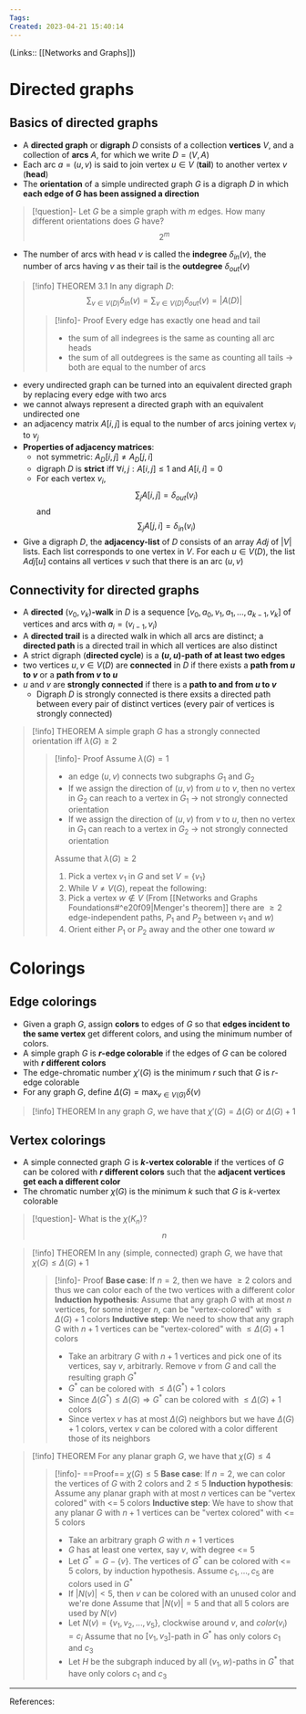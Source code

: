 ```yaml
---
Tags: 
Created: 2023-04-21 15:40:14
---
```

(Links:: [[Networks and Graphs]])
# Directed graphs
## Basics of directed graphs 
- A **directed graph** or **digraph** $D$ consists of a collection **vertices** $V$, and a collection of **arcs** $A$, for which we write $D=(V,A)$
- Each arc $a=(u,v)$ is said to join vertex $u\in V$ (**tail**) to another vertex $v$ (**head**)
- The **orientation** of a simple undirected graph $G$ is a digraph $D$ in which **each edge of $G$ has been assigned a direction** 

> [!question]- Let $G$ be a simple graph with $m$ edges. How many different orientations does $G$ have?
> $$2^m$$


- The number of arcs with head $v$ is called the **indegree** $\delta_{in}(v)$, the number of arcs having $v$ as their tail is the **outdegree** $\delta_{out}(v)$

> [!info] THEOREM 3.1
> In any digraph $D$: $$\sum_{v\in V(D)}\delta_{in}(v)=\sum_{v \in V(D)}\delta_{out}(v)=|A(D)|$$
> > [!info]- Proof
> > Every edge has exactly one head and tail
> > - the sum of all indegrees is the same as counting all arc heads
> > - the sum of all outdegrees is the same as counting all tails
> > -> both are equal to the number of arcs

- every undirected graph can be turned into an equivalent directed graph by replacing every edge with two arcs
- we cannot always represent a directed graph with an equivalent undirected one
- an adjacency matrix $A[i,j]$ is equal to the number of arcs joining vertex $v_i$ to $v_j$
- **Properties of adjacency matrices**:
	- not symmetric: $A_D[i,j]\neq A_D[j,i]$
	- digraph $D$ is **strict** iff $\forall i,j:A[i,j]\leq 1$ and $A[i,i]=0$
	- For each vertex $v_i$, $$\sum_jA[i,j]=\delta_{out}(v_i)$$ and $$\sum_jA[j,i]=\delta_{in}(v_i)$$
- Give a digraph $D$, the **adjacency-list** of $D$ consists of an array $Adj$ of $|V|$ lists. Each list corresponds to one vertex in $V$. For each $u\in V(D)$, the list $Adj[u]$ contains all vertices $v$ such that there is an arc $(u,v)$
## Connectivity for directed graphs
- A **directed** $(v_0,v_k)$**-walk** in $D$ is a sequence $[v_0,a_0,v_1,a_1,...,a_{k-1},v_k]$ of vertices and arcs with $a_i=(v_{i-1},v_i)$
- A **directed trail** is a directed walk in which all arcs are distinct; a **directed path** is a directed trail in which all vertices are also distinct
- A strict digraph (**directed cycle**) is a **$(u,u)$-path of at least two edges**
- two vertices $u,v \in V(D)$ are **connected** in $D$ if there exists a **path from $u$ to $v$** or a **path from $v$ to $u$**
- $u$ and $v$ are **strongly connected** if there is a **path to and from $u$ to $v$**
	- Digraph $D$ is strongly connected is there exsits a directed path between every pair of distinct vertices (every pair of vertices is strongly connected)

> [!info] THEOREM
> A simple graph $G$ has a strongly connected orientation iff $\lambda(G) \geq 2$
> > [!info]- Proof
> > Assume $\lambda(G)=1$
> > - an edge $(u,v)$ connects two subgraphs $G_1$ and $G_2$
> > - If we assign the direction of $(u,v)$ from $u$ to $v$, then no vertex in $G_2$ can reach to a vertex in $G_1$ -> not strongly connected orientation
> > - If we assign the direction of $(u,v)$ from $v$ to $u$, then no vertex in $G_1$ can reach to a vertex in $G_2$ -> not strongly connected orientation
> > 
> > Assume that $\lambda(G)\geq 2$
> > 1. Pick a vertex $v_1$ in $G$ and set $V=\{v_1\}$
> > 2. While $V\neq V(G)$, repeat the following:
> > 3. Pick a vertex $w\not \in V$ (From [[Networks and Graphs Foundations#^e20f09|Menger's theorem]] there are $\geq 2$ edge-independent paths, $P_1$ and $P_2$ between $v_1$ and $w$)
> > 4. Orient either $P_1$ or $P_2$ away and the other one toward $w$

# Colorings
## Edge colorings
- Given a graph $G$, assign **colors** to edges of $G$ so that **edges incident to the same vertex** get different colors, and using the minimum number of colors.
- A simple graph $G$ is **$r$-edge colorable** if the edges of $G$ can be colored with **$r$ different colors**
- The edge-chromatic number $\chi'(G)$ is the minimum $r$ such that $G$ is $r$-edge colorable
- For any graph $G$, define $\Delta (G)=\text{max}_{v\in V(G)}\delta(v)$

> [!info] THEOREM
> In any graph $G$, we have that $\chi'(G)=\Delta(G)$ or $\Delta(G)+1$

## Vertex colorings
- A simple connected graph $G$ is **$k$-vertex colorable** if the vertices of $G$ can be colored with **$r$ different colors** such that the **adjacent vertices get each a different color**
- The chromatic number $\chi(G)$ is the minimum $k$ such that $G$ is $k$-vertex colorable

> [!question]- What is the $\chi(K_n)$?
> $$n$$

> [!info] THEOREM
> In any (simple, connected) graph $G$, we have that $\chi(G)\leq \Delta(G)+1$
> > [!info]- Proof 
> > **Base case**: If $n=2$, then we have $\geq 2$ colors and thus we can color each of the two vertices with a different color
> > **Induction hypothesis**: Assume that any graph $G$ with at most $n$ vertices, for some integer $n$, can be "vertex-colored" with $\leq \Delta(G)+1$ colors
> > **Inductive step**: We need to show that any graph $G$ with $n+1$ vertices can be "vertex-colored" with $\leq \Delta(G)+1$ colors
> > - Take an arbitrary $G$ with $n+1$ vertices and pick one of its vertices, say $v$, arbitrarly. Remove $v$ from $G$ and call the resulting graph $G^*$
> > - $G^*$ can be colored with $\leq \Delta(G^*)+1$ colors
> > - Since $\Delta(G^*)\leq\Delta(G)\Rightarrow G^*$ can be colored with $\leq\Delta(G)+1$ colors
> > - Since vertex $v$ has at most $\Delta(G)$ neighbors but we have $\Delta(G)+1$ colors, vertex $v$ can be colored with a color different those of its neighbors

> [!info] THEOREM
> For any planar graph $G$, we have that $\chi(G)\leq 4$
> > [!info]- ==Proof== $\chi(G)\leq 5$
> > **Base case**: If $n=2$, we can color the vertices of $G$ with 2 colors and $2 \leq 5$
> > **Induction hypothesis**: Assume any planar graph with at most $n$ vertices can be "vertex colored" with <= 5 colors
> > **Inductive step**: We have to show that any planar $G$ with $n+1$ vertices can be "vertex colored" with <= 5 colors
> > - Take an arbitrary graph $G$ with $n+1$ vertices
> > - $G$ has at least one vertex, say $v$, with degree <= 5
> > - Let $G^*=G-\{v\}$. The vertices of $G^*$ can be colored with <= 5 colors, by induction hypothesis. Assume $c_1,...,c_5$ are colors used in $G^*$
> > - If $|N(v)|<5$, then $v$ can be colored with an unused color and we're done
> > Assume that $|N(v)|=5$ and that all 5 colors are used by $N(v)$
> > - Let $N(v)=\{v_1,v_2,...,v_5\}$, clockwise around $v$, and $color (v_i)=c_i$
> > Assume that no $[v_1,v_3]$-path in $G^*$ has only colors $c_1$ and $c_3$
> > - Let $H$ be the subgraph induced by all $(v_1,w)$-paths in $G^*$ that have only colors $c_1$ and $c_3$

---
References: